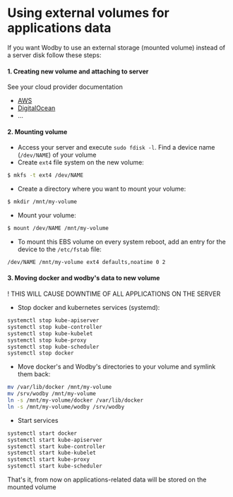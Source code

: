 # Using external volumes for applications data

If you want Wodby to use an external storage (mounted volume) instead of a server disk follow these steps:

#### 1. Creating new volume and attaching to server

See your cloud provider documentation

* [AWS](https://docs.aws.amazon.com/AWSEC2/latest/UserGuide/EBSVolumes.html)
* [DigitalOcean](https://www.digitalocean.com/community/tutorials/how-to-use-block-storage-on-digitalocean)
* ...

#### 2. Mounting volume
 
* Access your server and execute `sudo fdisk -l`. Find a device name (`/dev/NAME`) of your volume
* Create `ext4` file system on the new volume:
```bash
$ mkfs -t ext4 /dev/NAME
``` 
* Create a directory where you want to mount your volume:
```bash
$ mkdir /mnt/my-volume
```
* Mount your volume:
```bash
$ mount /dev/NAME /mnt/my-volume
``` 
* To mount this EBS volume on every system reboot, add an entry for the device to the `/etc/fstab` file:    
```bash
/dev/NAME /mnt/my-volume ext4 defaults,noatime 0 2
```

#### 3. Moving docker and wodby's data to new volume

! THIS WILL CAUSE DOWNTIME OF ALL APPLICATIONS ON THE SERVER

* Stop docker and kubernetes services (systemd):
```bash
systemctl stop kube-apiserver
systemctl stop kube-controller
systemctl stop kube-kubelet
systemctl stop kube-proxy
systemctl stop kube-scheduler
systemctl stop docker
```
* Move docker's and Wodby's directories to your volume and symlink them back:
```bash
mv /var/lib/docker /mnt/my-volume
mv /srv/wodby /mnt/my-volume
ln -s /mnt/my-volume/docker /var/lib/docker
ln -s /mnt/my-volume/wodby /srv/wodby
```
* Start services
```bash
systemctl start docker
systemctl start kube-apiserver
systemctl start kube-controller
systemctl start kube-kubelet
systemctl start kube-proxy
systemctl start kube-scheduler
```

That's it, from now on applications-related data will be stored on the mounted volume
